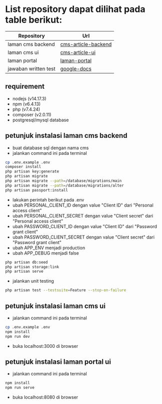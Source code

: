 # List repository dapat dilihat pada table berikut:
| Repository | Url |
| ------ | ------ |
| laman cms backend | [cms-article-backend](https://github.com/ivalrivall/cms-article-backend) |
| laman cms ui | [cms-article-ui](https://github.com/ivalrivall/cms-article-ui) |
| laman portal | [laman-portal](https://github.com/ivalrivall/laman-portal) |
| jawaban written test | [google-docs](https://docs.google.com/document/d/1GN5DCdxWsCNqHJZ8pAgGt2pwDA9ig5NFKSGijVvZG2A/edit?usp=sharing) |

## requirement
- nodejs (v14.17.3)
- npm (v6.4.13)
- php (v7.4.24)
- composer (v2.0.11)
- postgresql/mysql database

## petunjuk instalasi laman cms backend
- buat database sql dengan nama cms
- jalankan command ini pada terminal
```bash
cp .env.example .env
composer install
php artisan key:generate
php artisan migrate
php artisan migrate --path=/database/migrations/main
php artisan migrate --path=/database/migrations/alter
php artisan passport:install
```
- lakukan perintah berikut pada .env 
- ubah PERSONAL_CLIENT_ID dengan value "Client ID" dari "Personal access client"
- ubah PERSONAL_CLIENT_SECRET dengan value "Client secret" dari "Personal access client"
- ubah PASSWORD_CLIENT_ID dengan value "Client ID" dari "Password grant client"
- ubah PASSWORD_CLIENT_SECRET dengan value "Client secret" dari "Password grant client"
- ubah APP_ENV menjadi production
- ubah APP_DEBUG menjadi false
```bash
php artisan db:seed
php artisan storage:link
php artisan serve
```
- jalankan unit testing
```bash
php artisan test --testsuite=Feature --stop-on-failure
```

## petunjuk instalasi laman cms ui
- jalankan command ini pada terminal
```bash
cp .env.example .env
npm install
npm run dev
```
- buka localhost:3000 di browser

## petunjuk instalasi laman portal ui
- jalankan command ini pada terminal
```bash
npm install
npm run serve
```
- buka localhost:8080 di browser
